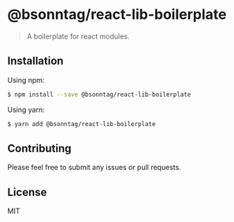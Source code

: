 # @bsonntag/react-lib-boilerplate

> A boilerplate for react modules.

## Installation

Using npm:

```sh
$ npm install --save @bsonntag/react-lib-boilerplate
```

Using yarn:

```sh
$ yarn add @bsonntag/react-lib-boilerplate
```

## Contributing

Please feel free to submit any issues or pull requests.

## License

MIT
